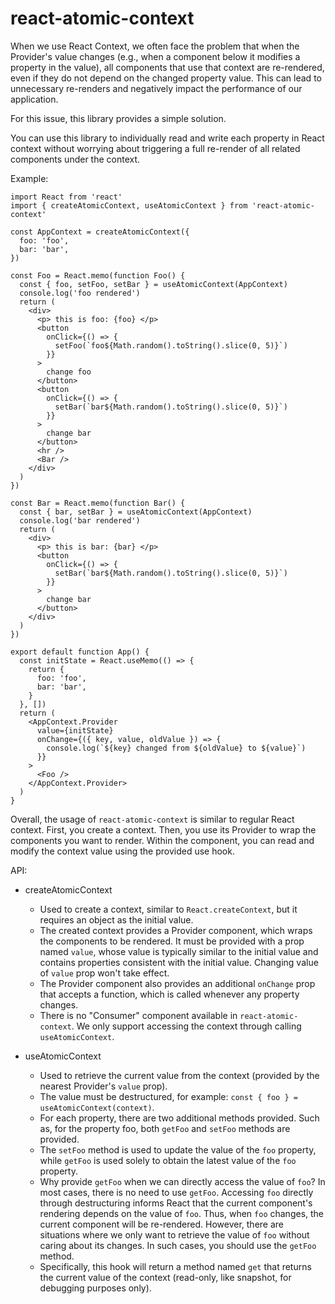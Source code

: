 # react-atomic-context

When we use React Context, we often face the problem that when the Provider's value changes (e.g., when a component below it modifies a property in the value), all components that use that context are re-rendered, even if they do not depend on the changed property value. This can lead to unnecessary re-renders and negatively impact the performance of our application.

For this issue, this library provides a simple solution.

You can use this library to individually read and write each property in React context without worrying about triggering a full re-render of all related components under the context.

Example:

```tsx
import React from 'react'
import { createAtomicContext, useAtomicContext } from 'react-atomic-context'

const AppContext = createAtomicContext({
  foo: 'foo',
  bar: 'bar',
})

const Foo = React.memo(function Foo() {
  const { foo, setFoo, setBar } = useAtomicContext(AppContext)
  console.log('foo rendered')
  return (
    <div>
      <p> this is foo: {foo} </p>
      <button
        onClick={() => {
          setFoo(`foo${Math.random().toString().slice(0, 5)}`)
        }}
      >
        change foo
      </button>
      <button
        onClick={() => {
          setBar(`bar${Math.random().toString().slice(0, 5)}`)
        }}
      >
        change bar
      </button>
      <hr />
      <Bar />
    </div>
  )
})

const Bar = React.memo(function Bar() {
  const { bar, setBar } = useAtomicContext(AppContext)
  console.log('bar rendered')
  return (
    <div>
      <p> this is bar: {bar} </p>
      <button
        onClick={() => {
          setBar(`bar${Math.random().toString().slice(0, 5)}`)
        }}
      >
        change bar
      </button>
    </div>
  )
})

export default function App() {
  const initState = React.useMemo(() => {
    return {
      foo: 'foo',
      bar: 'bar',
    }
  }, [])
  return (
    <AppContext.Provider
      value={initState}
      onChange={({ key, value, oldValue }) => {
        console.log(`${key} changed from ${oldValue} to ${value}`)
      }}
    >
      <Foo />
    </AppContext.Provider>
  )
}
```

Overall, the usage of `react-atomic-context` is similar to regular React context. First, you create a context. Then, you use its Provider to wrap the components you want to render. Within the component, you can read and modify the context value using the provided use hook.

API:

- createAtomicContext

  - Used to create a context, similar to `React.createContext`, but it requires an object as the initial value.
  - The created context provides a Provider component, which wraps the components to be rendered. It must be provided with a prop named `value`, whose value is typically similar to the initial value and contains properties consistent with the initial value. Changing value of `value` prop won't take effect.
  - The Provider component also provides an additional `onChange` prop that accepts a function, which is called whenever any property changes.
  - There is no "Consumer" component available in `react-atomic-context`. We only support accessing the context through calling `useAtomicContext`.

- useAtomicContext
  - Used to retrieve the current value from the context (provided by the nearest Provider's `value` prop).
  - The value must be destructured, for example: `const { foo } = useAtomicContext(context)`.
  - For each property, there are two additional methods provided. Such as, for the property foo, both `getFoo` and `setFoo` methods are provided.
  - The `setFoo` method is used to update the value of the `foo` property, while `getFoo` is used solely to obtain the latest value of the `foo` property.
  - Why provide `getFoo` when we can directly access the value of `foo`? In most cases, there is no need to use `getFoo`. Accessing `foo` directly through destructuring informs React that the current component's rendering depends on the value of `foo`. Thus, when `foo` changes, the current component will be re-rendered. However, there are situations where we only want to retrieve the value of `foo` without caring about its changes. In such cases, you should use the `getFoo` method.
  - Specifically, this hook will return a method named `get` that returns the current value of the context (read-only, like snapshot, for debugging purposes only).
